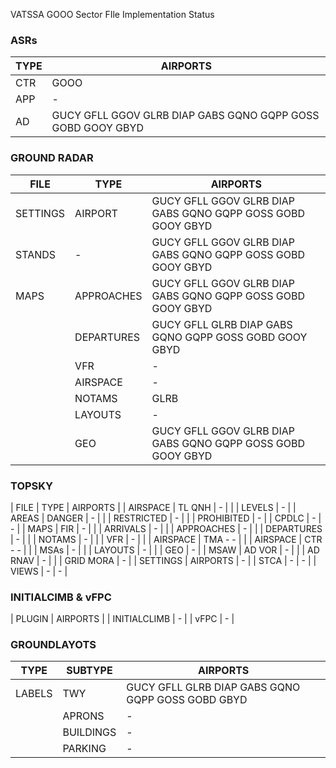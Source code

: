 VATSSA GOOO Sector FIle Implementation Status

### ASRs

| TYPE  | AIRPORTS |
| ----- | -------- |
| CTR   | GOOO |
| APP   | - |
| AD    | GUCY GFLL GGOV GLRB DIAP GABS GQNO GQPP GOSS GOBD GOOY GBYD |

### GROUND RADAR

| FILE      | TYPE          | AIRPORTS |
| -----     | --------      | - |
| SETTINGS  | AIRPORT       | GUCY GFLL GGOV GLRB DIAP GABS GQNO GQPP GOSS GOBD GOOY GBYD |
| STANDS    | -             | GUCY GFLL GGOV GLRB DIAP GABS GQNO GQPP GOSS GOBD GOOY GBYD |
| MAPS      | APPROACHES    | GUCY GFLL GGOV GLRB DIAP GABS GQNO GQPP GOSS GOBD GOOY GBYD |
|           | DEPARTURES    | GUCY GFLL GLRB DIAP GABS GQNO GQPP GOSS GOBD GOOY GBYD |
|           | VFR           | - |
|           | AIRSPACE      | - |
|           | NOTAMS        | GLRB |
|           | LAYOUTS       | - |
|           | GEO           | GUCY GFLL GGOV GLRB DIAP GABS GQNO GQPP GOSS GOBD GOOY GBYD |

### TOPSKY
| FILE      | TYPE          | AIRPORTS |
| AIRSPACE  | TL QNH        | - |
|           | LEVELS        | - |
| AREAS     | DANGER        | - |
|           | RESTRICTED    | - |
|           | PROHIBITED    | - |
| CPDLC     | -             | - |
| MAPS      | FIR           | - |
|           | ARRIVALS      | - |
|           | APPROACHES    | - |
|           | DEPARTURES    | - |
|           | NOTAMS        | - |
|           | VFR           | - |
|           | AIRSPACE      | TMA - - |
|           | AIRSPACE      | CTR - - |
|           | MSAs          | - |
|           | LAYOUTS       | - |
|           | GEO           | - |
| MSAW      | AD VOR        | - |
|           | AD RNAV       | - |
|           | GRID MORA     | - |
| SETTINGS  | AIRPORTS      | - |
| STCA      | -             | - |
| VIEWS     | -             | - |


### INITIALCIMB & vFPC

| PLUGIN | AIRPORTS |
| INITIALCLIMB  | - |
| vFPC          | - |


### GROUNDLAYOTS

| TYPE      | SUBTYPE   | AIRPORTS |
| -----     | -------   | -------- |
| LABELS    | TWY       | GUCY GFLL GLRB DIAP GABS GQNO GQPP GOSS GOBD GBYD |
|           | APRONS    | - |
|           | BUILDINGS | - |
|           | PARKING   | - |